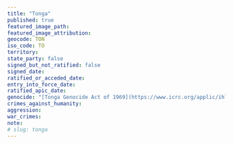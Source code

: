 ```yaml
---
title: "Tonga"
published: true
featured_image_path:
featured_image_attribution:
geocode: TON
iso_code: TO
territory:
state_party: false
signed_but_not_ratified: false
signed_date:
ratified_or_acceded_date:
entry_into_force_date:
ratified_apic_date:
genocide: "[Tonga Genocide Act of 1969](https://www.icrc.org/applic/ihl/ihl-nat.nsf/0/046f3c072eb70c0ac1256ba500317625/$FILE/Genocide%20Act%201969.pdf)"
crimes_against_humanity:
aggression:
war_crimes:
note:
# slug: tonga
---
```

